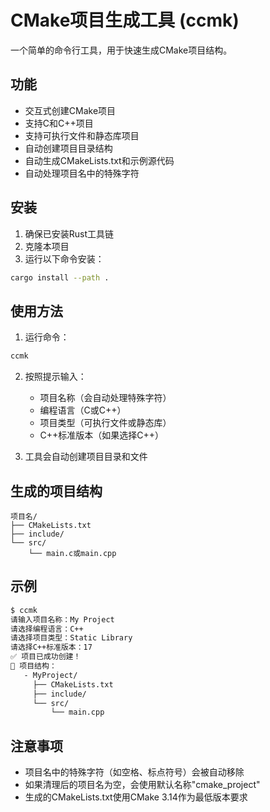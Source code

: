 # CMake项目生成工具 (ccmk)

一个简单的命令行工具，用于快速生成CMake项目结构。

## 功能

- 交互式创建CMake项目
- 支持C和C++项目
- 支持可执行文件和静态库项目
- 自动创建项目目录结构
- 自动生成CMakeLists.txt和示例源代码
- 自动处理项目名中的特殊字符

## 安装

1. 确保已安装Rust工具链
2. 克隆本项目
3. 运行以下命令安装：

```bash
cargo install --path .
```

## 使用方法

1. 运行命令：

```bash
ccmk
```

2. 按照提示输入：
   - 项目名称（会自动处理特殊字符）
   - 编程语言（C或C++）
   - 项目类型（可执行文件或静态库）
   - C++标准版本（如果选择C++）

3. 工具会自动创建项目目录和文件

## 生成的项目结构

```
项目名/
├── CMakeLists.txt
├── include/
└── src/
    └── main.c或main.cpp
```

## 示例

```bash
$ ccmk
请输入项目名称：My Project
请选择编程语言：C++
请选择项目类型：Static Library
请选择C++标准版本：17
✅ 项目已成功创建！
📁 项目结构：
   - MyProject/
     ├── CMakeLists.txt
     ├── include/
     └── src/
         └── main.cpp
```

## 注意事项

- 项目名中的特殊字符（如空格、标点符号）会被自动移除
- 如果清理后的项目名为空，会使用默认名称"cmake_project"
- 生成的CMakeLists.txt使用CMake 3.14作为最低版本要求